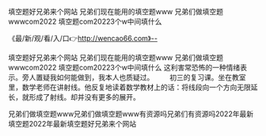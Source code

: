 填空题好兄弟来个网站
兄弟们现在能用的填空题www
兄弟们做填空题wwwcom2022
填空题com20223个w中间填什么


《最/新/观/看/入/口👉http://wencao66.com》--

填空题好兄弟来个网站
兄弟们现在能用的填空题www
兄弟们做填空题wwwcom2022
填空题com20223个w中间填什么
这利害常恐怖的一种情绪表示。旁人置疑我如何能做到，我本人也质疑过。
　　初三的复习课。坐在教室里，数学老师在讲射线。他反复地读着数学教材上的话：将线段向一个方向无限延长，就形成了射线。却并没有更多的展开。





兄弟们做填空题www兄弟们做填空题www有资源吗兄弟们有资源吗2022年最新填空题2022年最新填空题好兄弟来个网站
